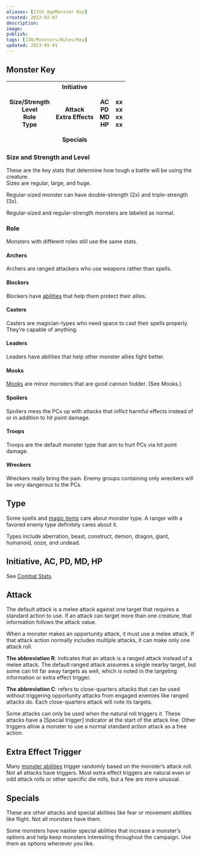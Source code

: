 ```yaml
---
aliases: [13th AgeMonster Key]
created: 2023-02-07
description: 
image: 
publish: 
tags: [13A/Monsters/Rules/Key]
updated: 2023-05-01
---
```


## Monster Key

| Size/Strength<br>Level<br>Role<br>Type 	| Initiative<br><br><br>Attack<br>Extra Effects<br><br><br>Specials 	| AC<br>PD<br>MD<br>HP 	| xx<br>xx<br>xx<br>xx 	|  
|---	|---	|---	|---	|

### Size and Strength and Level

These are the key stats that determine how tough a battle will be using the creature.  
Sizes are regular, large, and huge. 

Regular-sized monster can have double-strength (2x) and triple-strength (3x). 

Regular-sized and regular-strength monsters are labeled as normal.

### Role

Monsters with different roles still use the same stats.

#### Archers

Archers are ranged attackers who use weapons rather than spells.

#### Blockers

Blockers have [abilities](../../Character-Rules/Abilities.md) that help them protect their allies.

#### Casters

Casters are magician-types who need space to cast their spells properly. They’re capable of anything.

#### Leaders

Leaders have abilities that help other monster allies fight better.

#### Mooks

[Mooks](../Monster-Rules/Mooks.md) are minor monsters that are good cannon fodder. (See Mooks.)

#### Spoilers

Spoilers mess the PCs up with attacks that inflict harmful effects instead of or in addition to hit point damage.

#### Troops

Troops are the default monster type that aim to hurt PCs via hit point damage.

#### Wreckers

Wreckers really bring the pain. Enemy groups containing only wreckers will be very dangerous to the PCs.

## Type

Some spells and [magic items](../../Magic-Items/Magic-Items.md) care about monster type. A ranger with a favored enemy type definitely cares about it.

Types include aberration, beast, construct, demon, dragon, giant, humanoid, ooze, and undead.

## Initiative, AC, PD, MD, HP

See [Combat Stats](../../Character-Rules/Combat-Stats.md).

## Attack

The default attack is a melee attack against one target that requires a standard action to use. If an attack can target more than one creature, that information follows the attack value.

When a monster makes an opportunity attack, it must use a melee attack. If that attack action normally includes multiple attacks, it can make only one attack roll.

**The abbreviation R**: indicates that an attack is a ranged attack instead of a melee attack. The default ranged attack assumes a single nearby target, but some can hit far away targets as well, which is noted in the targeting information or extra effect trigger.

**The abbreviation C**: refers to close-quarters attacks that can be used without triggering opportunity attacks from engaged enemies like ranged attacks do. Each close-quarters attack will note its targets.

Some attacks can only be used when the natural roll triggers it. These attacks have a [Special trigger] indicator at the start of the attack line. Other triggers allow a monster to use a normal standard action attack as a free action.

## Extra Effect Trigger

Many [monster abilities](../Monster-Rules/Monster-Abilities.md) trigger randomly based on the monster’s attack roll. Not all attacks have triggers. Most extra effect triggers are natural even or odd attack rolls or other specific die rolls, but a few are more unusual.

## Specials

These are other attacks and special abilities like fear or movement abilities like flight. Not all monsters have them.

Some monsters have nastier special abilities that increase a monster’s options and help keep monsters interesting throughout the campaign. Use them as options whenever you like.
